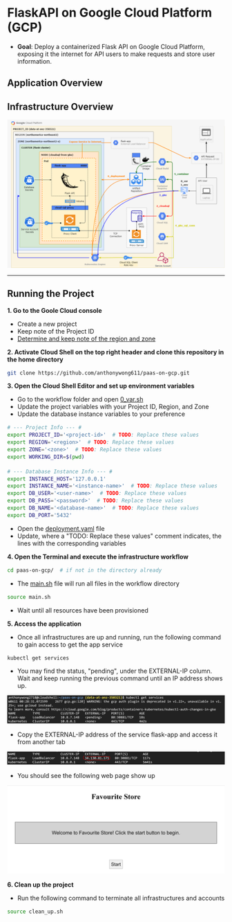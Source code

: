 # FlaskAPI on Google Cloud Platform (GCP)
- **Goal**: Deploy a containerized Flask API on Google Cloud Platform, exposing it the internet for API users to make requests and store user information. 


## Application Overview


## Infrastructure Overview
![](images/architecture.png)


---
## Running the Project
**1. Go to the Goole Cloud console**
- Create a new project
- Keep note of the Project ID
- [Determine and keep note of the region and zone](https://cloud.google.com/compute/docs/regions-zones#available)

**2. Activate Cloud Shell on the top right header and clone this repository in the home directory**

```bash
git clone https://github.com/anthonywong611/paas-on-gcp.git
```

**3. Open the Cloud Shell Editor and set up environment variables**
- Go to the workflow folder and open [0_var.sh](https://github.com/anthonywong611/paas-on-gcp/blob/main/workflow/0_var.sh)
- Update the project variables with your Project ID, Region, and Zone
- Update the database instance variables to your preference

```bash
# --- Project Info --- #
export PROJECT_ID='<project-id>'  # TODO: Replace these values
export REGION='<region>'  # TODO: Replace these values 
export ZONE='<zone>'  # TODO: Replace these values
export WORKING_DIR=$(pwd)

# --- Database Instance Info --- #
export INSTANCE_HOST='127.0.0.1'
export INSTANCE_NAME='<instance-name>'  # TODO: Replace these values
export DB_USER='<user-name>'  # TODO: Replace these values
export DB_PASS='<password>'  # TODO: Replace these values
export DB_NAME='<database-name>'  # TODO: Replace these values
export DB_PORT='5432'
```

- Open the [deployment.yaml](https://github.com/anthonywong611/paas-on-gcp/blob/main/deployment.yaml) file
- Update, where a "TODO: Replace these values" comment indicates, the lines with the corresponding variables

**4. Open the Terminal and execute the infrastructure workflow**

```bash
cd paas-on-gcp/  # if not in the directory already
```

- The [main.sh](https://github.com/anthonywong611/paas-on-gcp/blob/main/main.sh) file will run all files in the workflow directory

```bash
source main.sh
```

- Wait until all resources have been provisioned

**5. Access the application**
- Once all infrastructures are up and running, run the following command to gain access to get the app service

```bash
kubectl get services  
```

- You may find the status, "pending", under the EXTERNAL-IP column. Wait and keep running the previous command until an IP address shows up.

![](images/pending.PNG)

- Copy the EXTERNAL-IP address of the service flask-app and access it from another tab

![](images/external_ip.PNG)

- You should see the following web page show up

![](images/api_welcome.PNG)

**6. Clean up the project**
- Run the following command to terminate all infrastructures and accounts

```bash
source clean_up.sh
```


<!-- ## 1. Create an application repository on GitHub. Document configuration and deployment steps in a README document.
---
## 2. Using the application repository, create a simple container app (using Docker) using Flask or any other simple API framework to expose GET and POST methods.  
- The app should create the table in the database if it does not exist (for all verbs). 
- The POST method is used to insert a new record into the table and the GET method returns records in the table.  
- Use JSON for the request and response formats. 
---
## 3. Create a GitHub action to deploy the application when a PR is merged into the develop branch.
---
### Challenge 1: Deploy the GKE cluster and database instance on a private VPC network, with access via a Global HTTPS load balancer. 
---
### Challenge 2: Implement a basic service mesh using Istio including an egress service entry for Cloud SQL.
--- -->
